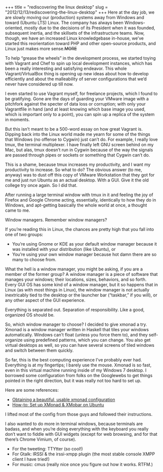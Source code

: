 +++
title = "rediscovering the linux desktop"
slug = "2012/12/13/rediscovering-the-linux-desktop"
+++
Here at the day job, we are slowly moving our (production) systems away from 
Windows and toward (Ubuntu LTS) Linux. The company has always been 
Windows-oriented, mostly due to the decisions of its President when it was 
founded, subsequent inertia, and the skillsets of the infrastructure teams. 
Now, though, we have an increased Linux knowledgebase in-house, we’ve started 
this reorientation toward PHP and other open-source products, and Linux just 
makes more sense.~~MORE~~

To help “grease the wheels” in the development process, we started toying with 
Vagrant and Chef to spin up local development instances, which has been a 
really interesting and satisfying endeavor. This whole Vagrant/VirtualBox 
thing is opening up new ideas about how to develop efficiently and about the 
malleability of server configurations that we’d never have considered up till 
now.

I even started to use Vagrant myself, for freelance projects, which I found to 
be gratifying. Gone are the days of guarding your VMware image with a 
pitchfork against the specter of data loss or corruption; with only your 
Vagrantfile in hand (and at least knowing which base image you used, which is 
important only to a point), you can spin up a replica of the system in 
moments.

But this isn’t meant to be a 500-word essay on how great Vagrant is. Dipping 
back into the Linux world made me yearn for some of the things that Windows 
(no offense to Cygwin) just can’t do. For example, I really love tmux, the 
terminal multiplexer. I have finally left GNU screen behind on my Mac, but 
alas, tmux doesn’t run in Cygwin because of the way the signals are passed 
through pipes or sockets or something that Cygwin can’t do.

This is a shame, because tmux increases my productivity, and I want my 
productivity to increase. So what to do? The obvious answer (to me, anyway) 
was to dust off this copy of VMware Workstation that they got for me and just 
run Ubuntu as an actual desktop. With a GUI. Give it the old college try once 
again. So I did that.

After running a large terminal window with tmux in it and feeling the joy of 
Firefox and Google Chrome acting, essentially, identically to how they do in 
Windows, and apt-getting basically the whole world at once, a thought came to 
me.

Window managers. Remember window managers?

If you’re reading this in Linux, the chances are pretty high that you fall 
into one of two groups:

*   You’re using Gnome or KDE as your default window manager because it was 
    installed with your distribution (like Ubuntu), or
*   You’re using your own window manager because hot damn there are so many to 
    choose from.

What the hell is a window manager, you might be asking, if you are a member of 
the former group? A window manager is a piece of software that manages your 
windows; their locations, sizes, behaviors, and so forth. Every GUI OS has 
some kind of a window manager, but it so happens that in Linux (as with most 
things in Linux), the window manager is not actually inextricably tied to the 
desktop or the launcher bar (“taskbar,” if you will), or any other aspect of 
the GUI experience.

Everything is separated out. Separation of responsibility. Like a good, 
organized OS should be.

So, which window manager to choose? I decided to give xmonad a try. Xmonad is 
a window manager written in Haskell that tiles your windows automatically. 
Windows can’t float (unless you force them to), and they self-organize using 
predefined patterns, which you can change. You also get virtual desktops as 
well, so you can have several screens of tiled windows and switch between them 
quickly.

So far, this is the best computing experience I’ve probably ever had. 
Everything is at my fingertips; I barely use the mouse. Xmonad is so fast, 
even in this virtual machine running inside of my Windows 7 desktop. I 
borrowed some configuration from folks on the Googlewebs to get things pointed 
in the right direction, but it was really not too hard to set up.

Here are some references:

*   [Obtaining a beautiful, usable xmonad configuration][1]
*   [How-to: Set up XMonad & XMobar on Ubuntu][2]

[1]: http://www.vicfryzel.com/2010/06/27/obtaining-a-beautiful-usable-xmonad-configuration
[2]: http://www.huntlycameron.co.uk/2010/11/how-to-set-up-xmonad-xmobar-ubuntu/

I lifted most of the config from those guys and followed their instructions.

I also wanted to do more in terminal windows, because terminals are badass, 
and when you’re doing everything with the keyboard you really don’t want to 
fiddle with GUI widgets (except for web browsing, and for that there’s Chrome 
Vimium, of course).

*   For the tweeting: TTYtter (so cool!)
*   For Gtalk: IRSSI & the irssi-xmpp plugin (the most stable console XMPP 
    client I have tried!)
*   For music: cmus (really nice once you figure out how it works. RTFM.)
